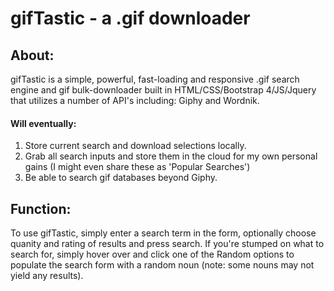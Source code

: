 # gifTastic - a .gif downloader

## About:

gifTastic is a simple, powerful, fast-loading and responsive .gif search engine and gif bulk-downloader built in HTML/CSS/Bootstrap 4/JS/Jquery that utilizes a number of API's including: Giphy and Wordnik.

#### Will eventually: 

1. Store current search and download selections locally.
2. Grab all search inputs and store them in the cloud for my own personal gains (I might even share these as 'Popular Searches')
3. Be able to search gif databases beyond Giphy.

## Function:

To use gifTastic, simply enter a search term in the form, optionally choose quanity and rating of results and press search.  If you're stumped on what to search for, simply hover over and click one of the Random options to populate the search form with a random noun (note: some nouns may not yield any results).



